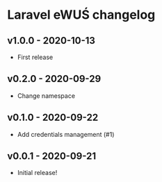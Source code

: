 # Laravel eWUŚ changelog

## v1.0.0 - 2020-10-13

* First release

## v0.2.0 - 2020-09-29

* Change namespace

## v0.1.0 - 2020-09-22

* Add credentials management (#1)

## v0.0.1 - 2020-09-21

* Initial release!